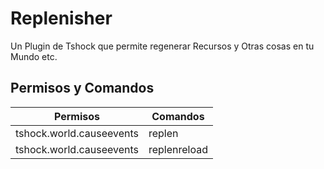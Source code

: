 # Replenisher
Un Plugin de Tshock que permite regenerar Recursos y Otras cosas en tu Mundo etc.

## Permisos y Comandos
|Permisos     | Comandos    |
|-------------|-------------|
|tshock.world.causeevents  |replen|
|tshock.world.causeevents  |replenreload |
